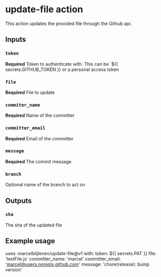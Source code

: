 # update-file action

This action updates the provided file through the Github api.

## Inputs

### `token`

**Required** Token to authenticate with.
This can be `${{ secrets.GITHUB_TOKEN }} or a personal access token

### `file`

**Required** File to update

### `commiter_name`

**Required** Name of the committer

### `committer_email`

**Required** Email of the committer

### `message`

**Required** The commit message

### `branch`

Optional name of the branch to act on

## Outputs

### `sha`

The sha of the updated file

## Example usage

uses: marcelblijleven/update-file@v1
with:
  token: ${{ secrets.PAT }}
  file: 'testFile.js'
  committer_name: 'marcel'
  committer_email: 'marcel@users.noreply.github.com'
  message: 'chore(release): bump version'
